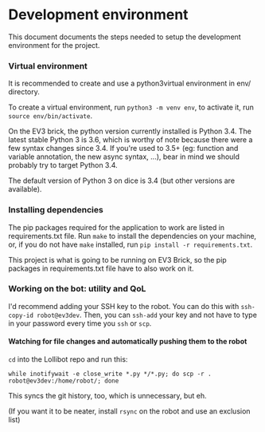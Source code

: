 # Development environment

This document documents the steps needed to setup the development environment for the project.

### Virtual environment
It is recommended to create and use a python3virtual environment in env/ directory.

To create a virtual environment, run `python3 -m venv env`, to activate it,
run `source env/bin/activate`.

On the EV3 brick, the python version currently installed is Python 3.4. The latest stable Python 3 is 3.6, which is worthy of note because there were a few syntax changes since 3.4. If you're used to 3.5+ (eg: function and variable annotation, the new async syntax, ...), bear in mind we should probably try to target Python 3.4.

The default version of Python 3 on dice is 3.4 (but other versions are available).

### Installing dependencies

The pip packages required for the application to work are listed in requirements.txt file.
Run `make` to install the dependencies on your machine, or, if you do not have `make` installed,
run `pip install -r requirements.txt`.

This project is what is going to be running on EV3 Brick, so the pip packages in requirements.txt file
have to also work on it.

### Working on the bot: utility and QoL

I'd recommend adding your SSH key to the robot. You can do this with `ssh-copy-id robot@ev3dev`. Then, you can `ssh-add` your key and not have to type in your password every time you `ssh` or `scp`.

#### Watching for file changes and automatically pushing them to the robot

`cd` into the Lollibot repo and run this:

`while inotifywait -e close_write *.py */*.py; do scp -r . robot@ev3dev:/home/robot/; done`

This syncs the git history, too, which is unnecessary, but eh.

(If you want it to be neater, install `rsync` on the robot and use an exclusion list)
